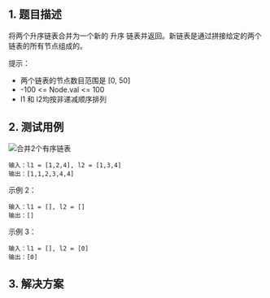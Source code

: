## 1. 题目描述

将两个升序链表合并为一个新的 升序 链表并返回。新链表是通过拼接给定的两个链表的所有节点组成的。

提示：
- 两个链表的节点数目范围是 [0, 50]
- -100 <= Node.val <= 100
- l1 和 l2均按非递减顺序排列


## 2. 测试用例

![合并2个有序链表](https://user-images.githubusercontent.com/82437559/120147888-fc6e7380-c219-11eb-937c-49a51f9504f3.png)
```
输入：l1 = [1,2,4], l2 = [1,3,4]
输出：[1,1,2,3,4,4]
```
示例 2：
```
输入：l1 = [], l2 = []
输出：[]
```
示例 3：
```
输入：l1 = [], l2 = [0]
输出：[0]
```

## 3. 解决方案



